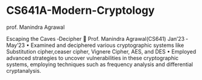# CS641A-Modern-Cryptology
prof. Manindra Agrawal



Escaping the Caves ‑Decipher  Prof. Manindra Agrawal(CS641) Jan’23 ‑ May’23
• Examined and deciphered various cryptographic systems like Substitution cipher,ceaser cipher, Vignere Cipher, AES, and DES
• Employed advanced strategies to uncover vulnerabilities in these cryptographic systems, employing techniques such as frequency
analysis and differential cryptanalysis.
